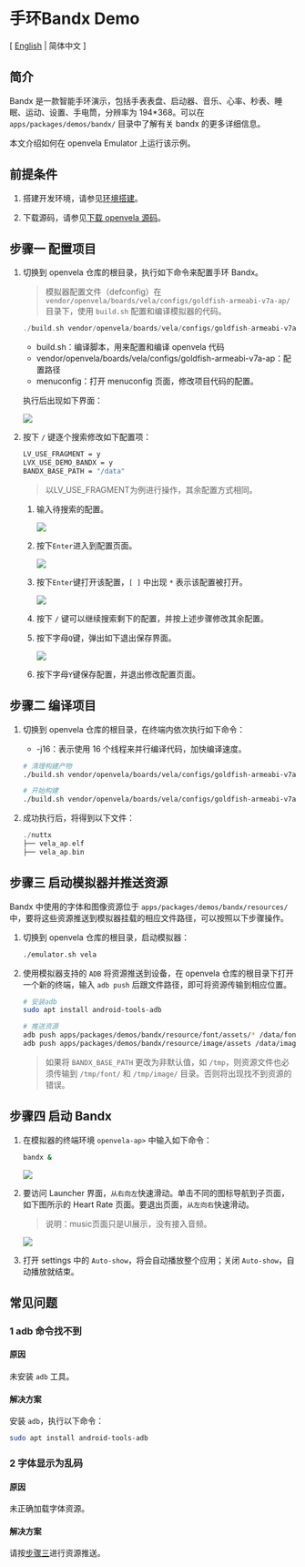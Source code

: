 # 手环Bandx Demo

\[ [English](Smart_Band_Example.md) | 简体中文 \]

## 简介
Bandx 是一款智能手环演示，包括手表表盘、启动器、音乐、心率、秒表、睡眠、运动、设置、手电筒，分辨率为 194*368。可以在 `apps/packages/demos/bandx/` 目录中了解有关 bandx 的更多详细信息。

本文介绍如何在 openvela Emulator 上运行该示例。

## 前提条件

1. 搭建开发环境，请参见[环境搭建](../Getting_Started/Set_up_the_development_environment_zh-cn.md)。

2. 下载源码，请参见[下载 openvela 源码](../Getting_Started/Download_Vela_sources_zh-cn.md)。


## 步骤一 配置项目

1. 切换到 openvela 仓库的根目录，执行如下命令来配置手环 Bandx。
    >    模拟器配置文件（defconfig）在 `vendor/openvela/boards/vela/configs/goldfish-armeabi-v7a-ap/` 目录下，使用 `build.sh` 配置和编译模拟器的代码。

    ```cpp
    ./build.sh vendor/openvela/boards/vela/configs/goldfish-armeabi-v7a-ap menuconfig
    ```

    - build.sh：编译脚本，用来配置和编译 openvela 代码
    - vendor/openvela/boards/vela/configs/goldfish-armeabi-v7a-ap：配置路径
    - menuconfig：打开 menuconfig 页面，修改项目代码的配置。

    执行后出现如下界面：

    ![](images/001.png)

2. 按下 `/` 键逐个搜索修改如下配置项：

    ```Bash
    LV_USE_FRAGMENT = y
    LVX_USE_DEMO_BANDX = y
    BANDX_BASE_PATH = "/data"
    ```
    > 以LV_USE_FRAGMENT为例进行操作，其余配置方式相同。

    1. 输入待搜索的配置。

        ![](images/002.png)

    2. 按下`Enter`进入到配置页面。

        ![](images/003.png)

    3. 按下`Enter`键打开该配置，`[ ]` 中出现 `*` 表示该配置被打开。

        ![](images/004.png)

    4. 按下 `/` 键可以继续搜索剩下的配置，并按上述步骤修改其余配置。

    5. 按下字母`Q`键，弹出如下退出保存界面。

        ![](images/005.png)

    6. 按下字母`Y`键保存配置，并退出修改配置页面。

## 步骤二 编译项目

1. 切换到 openvela 仓库的根目录，在终端内依次执行如下命令：

    - -j16：表示使用 16 个线程来并行编译代码，加快编译速度。

    ```Bash
    # 清理构建产物
    ./build.sh vendor/openvela/boards/vela/configs/goldfish-armeabi-v7a-ap distclean -j16

    # 开始构建
    ./build.sh vendor/openvela/boards/vela/configs/goldfish-armeabi-v7a-ap -j16
    ```

2. 成功执行后，将得到以下文件：

    ```cpp
    ./nuttx
    ├── vela_ap.elf
    ├── vela_ap.bin
    ```

## 步骤三 启动模拟器并推送资源

Bandx 中使用的字体和图像资源位于 `apps/packages/demos/bandx/resources/` 中，要将这些资源推送到模拟器挂载的相应文件路径，可以按照以下步骤操作。

1. 切换到 openvela 仓库的根目录，启动模拟器：

    ```bash
    ./emulator.sh vela
    ```

2. 使用模拟器支持的 `ADB` 将资源推送到设备，在 openvela 仓库的根目录下打开一个新的终端，输入 `adb push` 后跟文件路径，即可将资源传输到相应位置。

    ```bash
    # 安装adb
    sudo apt install android-tools-adb

    # 推送资源
    adb push apps/packages/demos/bandx/resource/font/assets/* /data/font/
    adb push apps/packages/demos/bandx/resource/image/assets /data/image/
    ```

    > 如果将 `BANDX_BASE_PATH` 更改为非默认值，如 `/tmp`，则资源文件也必须传输到 `/tmp/font/` 和 `/tmp/image/` 目录。否则将出现找不到资源的错误。

## 步骤四 启动 Bandx

1. 在模拟器的终端环境 `openvela-ap>` 中输入如下命令：

    ```Bash
    bandx &
    ```

    ![](images/006.png)

2. 要访问 Launcher 界面，`从右向左`快速滑动。单击不同的图标导航到子页面，如下图所示的 Heart Rate 页面。要退出页面，`从左向右`快速滑动。

    > 说明：music页面只是UI展示，没有接入音频。

    ![](images/007.png)

3. 打开 settings 中的 `Auto-show`，将会自动播放整个应用；关闭 `Auto-show`，自动播放就结束。

## 常见问题
### 1 adb 命令找不到

#### 原因
未安装 `adb` 工具。

#### 解决方案
安装 `adb`，执行以下命令：

``` Bash
sudo apt install android-tools-adb
```

### 2 字体显示为乱码

#### 原因
未正确加载字体资源。

#### 解决方案
请按[步骤三](#步骤三-启动模拟器并推送资源)进行资源推送。